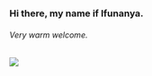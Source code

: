 ### Hi there, my name if Ifunanya. 
###### Very warm welcome.

![](https://komarev.com/ghpvc/?username=your-github-username&color=brightgreen&style=plastic)

